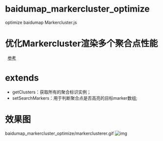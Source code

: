 # baidumap_markercluster_optimize
optimize baidumap Markercluster.js
# 优化Markercluster渲染多个聚合点性能
   [参考](http://www.cnblogs.com/lightnull/p/6184867.html)
# extends 
 - getClusters：获取所有的聚合标识实例；
 - setSearchMarkers：用于判断聚合点是否高亮的目标marker数组;
# 效果图
baidumap_markercluster_optimize/markerclusterer.gif
![img](https://github.com/leafsu3340/baidumap_markercluster_optimize/markerclusterer.gif)

